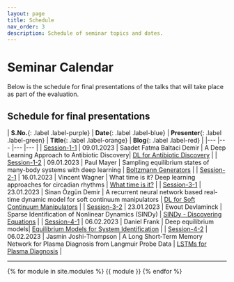 ```yaml
---
layout: page
title: Schedule
nav_order: 3
description: Schedule of seminar topics and dates.
---
```


# Seminar Calendar

Below is the schedule for final presentations of the talks that will take place as part of the evaluation.



## Schedule for final presentations

| **S.No.**{: .label .label-purple} | **Date**{: .label .label-blue} | **Presenter**{: .label .label-green} | **Title**{: .label .label-orange} | **Blog**{: .label .label-red} | 
|--- |--- |--- |--- |
| [Session-1-1](#session-1-1) | 09.01.2023 | Saadet Fatma Baltaci Demir | A Deep Learning Approach to Antibiotic Discovery| [DL for Antibiotic Discovery](https://saadetbaltaci.github.io/posts/2023/02/blog-post-1/ ) |
| [Session-1-2](#session-1-2) | 09.01.2023 | Paul Mayer | Sampling equilibrium states of many-body systems with deep learning | [Boltzmann Generators](https://paulmayer123.github.io/Seminar/2023/02/28/Boltzmann-Generatos.html ) |
| [Session-2-1](#session-2-1) | 16.01.2023 | Vincent Wagner | What time is it? Deep learning approaches for circadian rhythms | [What time is it?](https://thevincentwagner.github.io/Blogs/2022/11/12/What-Time_is_it.html) |
| [Session-3-1](#session-3-1) | 23.01.2023 | Sinan Özgün Demir | A recurrent neural network based real-time dynamic model for soft continuum manipulators | [DL for Soft Continuum Manipulators](https://sozgundemir.github.io/posts/2023/02/blog-post-1/ ) |
| [Session-3-2](#session-3-2) | 23.01.2023 | Ewout Devlaminck | Sparse Identification of Nonlinear Dynamics (SINDy) | [SINDy - Discovering Equations](https://ewoutdevlaminck.github.io/posts/2012/08/blog-post-1/ ) |
| [Session-4-1](#session-4-1) | 06.02.2023 | Daniel Frank | Deep equilibrium models| [Equilibrium Models for System Identification](https://dany-l.github.io/spaghetti/deq_for_sysid/ ) |
| [Session-4-2](#session-4-2) | 06.02.2023 | Jasmin Joshi-Thompson | A Long Short-Term Memory Network for Plasma Diagnosis from Langmuir Probe Data | [LSTMs for Plasma Diagnosis](https://jaz-jthompson.github.io/posts/2023/02/LSTM-NN-Langmuir) |

-----

<!--[Jump to the current week]({{ site.url }}{{ site.baseurl }}/calendar#week-1){: .btn .btn-blue }-->
{% for module in site.modules %}
{{ module }}
{% endfor %}

